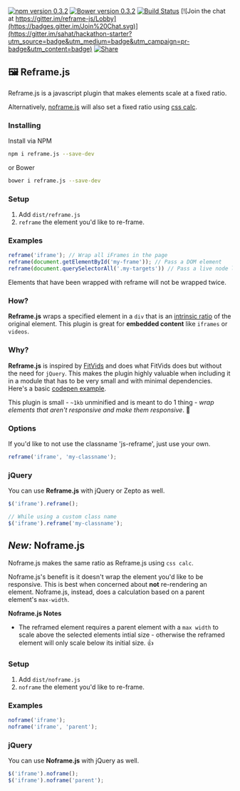 [![npm version 0.3.2](https://badge.fury.io/js/reframe.js.svg)](https://www.npmjs.com/package/reframe.js)
[![Bower version 0.3.2](https://badge.fury.io/bo/reframe.js.svg)](https://github.com/dollarshaveclub/reframe.js)
[![Build Status](https://travis-ci.org/dollarshaveclub/reframe.js.svg?branch=master)](https://travis-ci.org/dollarshaveclub/reframe.js)
[![Join the chat at https://gitter.im/reframe-js/Lobby](https://badges.gitter.im/Join%20Chat.svg)](https://gitter.im/sahat/hackathon-starter?utm_source=badge&utm_medium=badge&utm_campaign=pr-badge&utm_content=badge)
[![Share](https://img.shields.io/twitter/url/http/shields.io.svg?style=social&maxAge=2592000)](https://twitter.com/home?status=Reframe+unresponsive+elements+responsively.+%F0%9F%92%AAhttps%3A%2F%2Fgithub.com%2Fdollarshaveclub%2Freframe.js+%40DSCEngineering+%40yowainwright+%23JavaScript)

## 🖼 Reframe.js

Reframe.js is a javascript plugin that makes elements scale at a fixed ratio.

Alternatively, [noframe.js](#noframe) will also set a fixed ratio using [css calc](https://developer.mozilla.org/en-US/docs/Web/CSS/calc).

### Installing
Install via NPM
```sh
npm i reframe.js --save-dev
```
or Bower
```sh
bower i reframe.js --save-dev
```

### Setup
1.  Add `dist/reframe.js`
2.  `reframe` the element you'd like to re-frame.

### Examples

```javascript
reframe('iframe'); // Wrap all iFrames in the page
reframe(document.getElementById('my-frame')); // Pass a DOM element
reframe(document.querySelectorAll('.my-targets')) // Pass a live node list
```

Elements that have been wrapped with reframe will not be wrapped twice.

### How?

**Reframe.js** wraps a specified element in a `div` that is an [intrinsic ratio](http://alistapart.com/article/creating-intrinsic-ratios-for-video) of the original element. This plugin is great for **embedded content** like `iframes` or `videos`.

### Why?

**Reframe.js** is inspired by [FitVids](https://github.com/davatron5000/FitVids.js) and does what FitVids does but without the need for `jQuery`. This makes the plugin highly valuable when including it in a module that has to be very small and with minimal dependencies. Here's a basic [codepen example](http://codepen.io/yowainwright/pen/7f34f86e716ea93013899a71752dbff6).

This plugin is small - `~1kb` unminified and is meant to do 1 thing - _wrap elements that aren't responsive and make them responsive_. 💪

### Options

If you'd like to not use the classname 'js-reframe', just use your own.

```javascript
reframe('iframe', 'my-classname');
```
### jQuery

You can use **Reframe.js** with jQuery or Zepto as well.

```javascript
$('iframe').reframe();

// While using a custom class name
$('iframe').reframe('my-classname');
```
<h2 id="noframe"><em>New:</em> Noframe.js</h2>

Noframe.js makes the same ratio as Reframe.js using `css calc`.

Noframe.js's benefit is it doesn't wrap the element you'd like to be responsive. This is best when concerned about **not** re-rendering an element. Noframe.js, instead, does a calculation based on a parent element's `max-width`.

**Noframe.js Notes**
-   The reframed element requires a parent element with a `max width` to scale above the selected elements intial size - otherwise the reframed element will only scale below its initial size. 👍

### Setup
1.  Add `dist/noframe.js`
2.  `noframe` the element you'd like to re-frame.

### Examples

```javascript
noframe('iframe');
noframe('iframe', 'parent');
```

### jQuery

You can use **Noframe.js** with jQuery as well.

```javascript
$('iframe').noframe();
$('iframe').noframe('parent');
```

